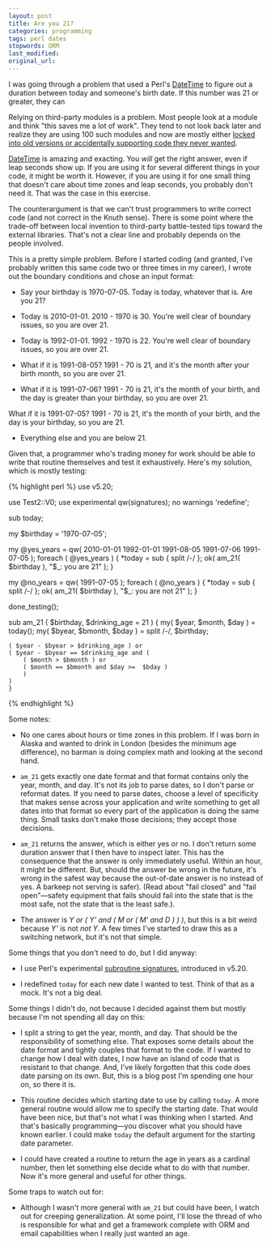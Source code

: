 ```yaml
---
layout: post
title: Are you 21?
categories: programming
tags: perl dates
stopwords: ORM
last_modified:
original_url:
---
```


I was going through a problem that used a Perl's [DateTime](https://metacpan.org/pod/DateTime) to figure out a duration between today and someone's birth date. If this number was 21 or greater, they can

Relying on third-party modules is a problem. Most people look at a module and think "this saves me a lot of work". They tend to not look back later and realize they are using 100 such modules and now are mostly either [locked into old versions or accidentally supporting code they never wanted](/third-party-libraries-undermine-your-control/).

[DateTime](https://metacpan.org/pod/DateTime) is amazing and exacting. You *will* get the right answer, even if leap seconds show up. If you are using it for several different things in your code, it might be worth it. However, if you are using it for one small thing that doesn't care about time zones and leap seconds, you probably don't need it. That was the case in this exercise.

The counterargument is that we can't trust programmers to write correct code (and not correct in the Knuth sense). There is some point where the trade-off between local invention to third-party battle-tested tips toward the external libraries. That's not a clear line and probably depends on the people involved.

This is a pretty simple problem. Before I started coding (and granted, I've probably written this same code two or three times in my career), I wrote out the boundary conditions and chose an input format:

* Say your birthday is 1970-07-05. Today is today, whatever that is. Are you 21?

* Today is 2010-01-01. 2010 - 1970 is 30. You're well clear of boundary issues, so you are over 21.

* Today is 1992-01-01. 1992 - 1970 is 22. You're well clear of boundary issues, so you are over 21.

* What if it is 1991-08-05? 1991 - 70 is 21, and it's the month after your birth month, so you are over 21.

* What if it is 1991-07-06? 1991 - 70 is 21, it's the month of your birth, and the day is greater than your birthday, so you are over 21.

What if it is 1991-07-05? 1991 - 70 is 21, it's the month of your birth, and the day is your birthday, so you are 21.

* Everything else and you are below 21.

Given that, a programmer who's trading money for work should be able to write that routine themselves and test it exhaustively. Here's my solution, which is mostly testing:


{% highlight perl %}
use v5.20;

use Test2::V0;
use experimental qw(signatures);
no warnings 'redefine';

sub today;

my $birthday = '1970-07-05';

my @yes_years = qw(
	2010-01-01 1992-01-01 1991-08-05 1991-07-06 1991-07-05 );
foreach ( @yes_years ) {
	*today = sub { split /-/ };
	ok( am_21( $birthday ), "$_: you are 21" );
	}

my @no_years = qw( 1991-07-05 );
foreach ( @no_years ) {
	*today = sub { split /-/ };
	ok( am_21( $birthday ), "$_: you are not 21" );
	}

done_testing();


sub am_21 ( $birthday, $drinking_age = 21 ) {
	my( $year, $month, $day ) = today();
	my( $byear, $bmonth, $bday ) = split /-/, $birthday;

	( $year - $byear > $drinking_age ) or
	( $year - $byear == $drinking_age and (
		( $month > $bmonth ) or
		( $month == $bmonth and $day >=  $bday )
		)
	)
	}
{% endhighlight %}

Some notes:

* No one cares about hours or time zones in this problem. If I was born in Alaska and wanted to drink in London (besides the minimum age difference), no barman is doing complex math and looking at the second hand.

* `am_21` gets exactly one date format and that format contains only the year, month, and day. It's not its job to parse dates, so I don't parse or reformat dates. If you need to parse dates, choose a level of specificity that makes sense across your application and write something to get all dates into that format so every part of the application is doing the same thing. Small tasks don't make those decisions; they accept those decisions.

* `am_21` returns the answer, which is either yes or no. I don't return some duration answer that I then have to inspect later. This has the consequence that the answer is only immediately useful. Within an hour, it might be different. But, should the answer be wrong in the future, it's wrong in the safest way because the out-of-date answer is no instead of yes. A barkeep not serving is safer). (Read about "fail closed" and "fail open"—safety equipment that fails should fail into the state that is the most safe, not the state that is the least safe.).

* The answer is *Y or ( Y' and ( M or ( M' and D ) ) )*, but this is a bit weird because *Y'* is not *not Y*. A few times I've started to draw this as a switching network, but it's not that simple.

Some things that you don't need to do, but I did anyway:

* I use Perl's experimental [subroutine signatures](https://www.effectiveperlprogramming.com/2015/04/use-v5-20-subroutine-signatures/), introduced in v5.20.

* I redefined `today` for each new date I wanted to test. Think of that as a mock. It's not a big deal.

Some things I didn't do, not because I decided against them but mostly because I'm not spending all day on this:

* I split a string to get the year, month, and day. That should be the responsibility of something else. That exposes some details about the date format and tightly couples that format to the code. If I wanted to change how I deal with dates, I now have an island of code that is resistant to that change. And, I've likely forgotten that this code does date parsing on its own. But, this is a blog post I'm spending one hour on, so there it is.

* This routine decides which starting date to use by calling `today`. A more general routine would allow me to specify the starting date. That would have been nice, but that's not what I was thinking when I started. And that's basically programming—you discover what you should have known earlier. I could make `today` the default argument for the starting date parameter.

* I could have created a routine to return the age in years as a cardinal number, then let something else decide what to do with that number. Now it's more general and useful for other things.

Some traps to watch out for:

* Although I wasn't more general with `am_21` but could have been, I watch out for creeping generalization. At some point, I'll lose the thread of who is responsible for what and get a framework complete with ORM and email capabilities when I really just wanted an age.
